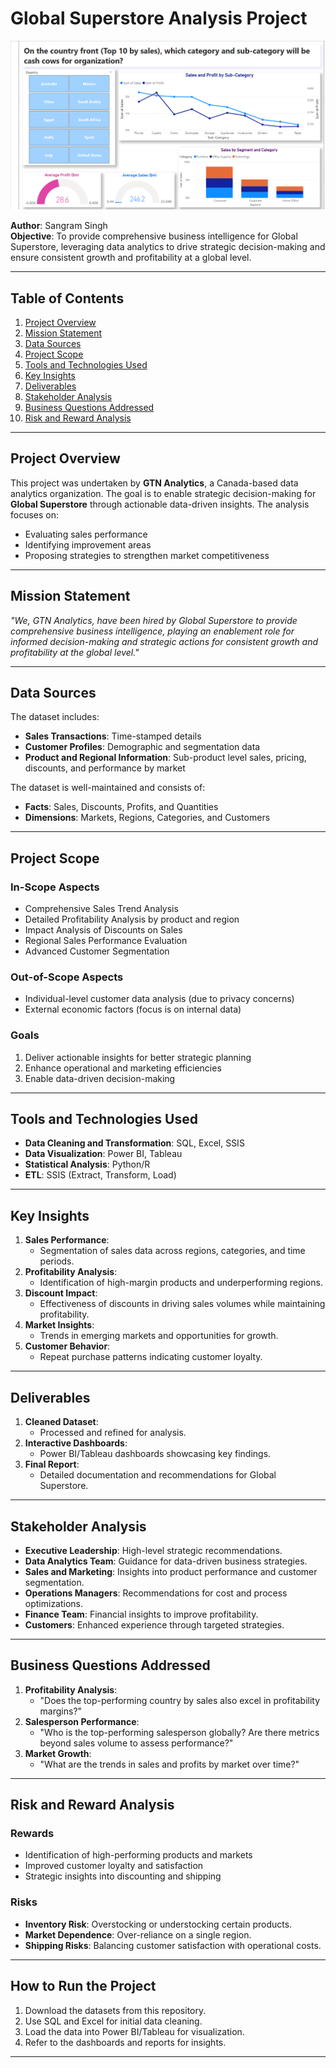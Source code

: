 # Global Superstore Analysis Project

![Global Superstore Dashboard](Global%20Superstore%20Analysis.png)


**Author**: Sangram Singh  
**Objective**: To provide comprehensive business intelligence for Global Superstore, leveraging data analytics to drive strategic decision-making and ensure consistent growth and profitability at a global level.



---

## Table of Contents


1. [Project Overview](#project-overview)
2. [Mission Statement](#mission-statement)
3. [Data Sources](#data-sources)
4. [Project Scope](#project-scope)
5. [Tools and Technologies Used](#tools-and-technologies-used)
6. [Key Insights](#key-insights)
7. [Deliverables](#deliverables)
8. [Stakeholder Analysis](#stakeholder-analysis)
9. [Business Questions Addressed](#business-questions-addressed)
10. [Risk and Reward Analysis](#risk-and-reward-analysis)

---

## Project Overview

This project was undertaken by **GTN Analytics**, a Canada-based data analytics organization. The goal is to enable strategic decision-making for **Global Superstore** through actionable data-driven insights. The analysis focuses on:
- Evaluating sales performance
- Identifying improvement areas
- Proposing strategies to strengthen market competitiveness

---

## Mission Statement

*"We, GTN Analytics, have been hired by Global Superstore to provide comprehensive business intelligence, playing an enablement role for informed decision-making and strategic actions for consistent growth and profitability at the global level."*

---

## Data Sources

The dataset includes:
- **Sales Transactions**: Time-stamped details
- **Customer Profiles**: Demographic and segmentation data
- **Product and Regional Information**: Sub-product level sales, pricing, discounts, and performance by market

The dataset is well-maintained and consists of:
- **Facts**: Sales, Discounts, Profits, and Quantities
- **Dimensions**: Markets, Regions, Categories, and Customers

---

## Project Scope

### **In-Scope Aspects**
- Comprehensive Sales Trend Analysis
- Detailed Profitability Analysis by product and region
- Impact Analysis of Discounts on Sales
- Regional Sales Performance Evaluation
- Advanced Customer Segmentation

### **Out-of-Scope Aspects**
- Individual-level customer data analysis (due to privacy concerns)
- External economic factors (focus is on internal data)

### **Goals**
1. Deliver actionable insights for better strategic planning
2. Enhance operational and marketing efficiencies
3. Enable data-driven decision-making

---

## Tools and Technologies Used

- **Data Cleaning and Transformation**: SQL, Excel, SSIS
- **Data Visualization**: Power BI, Tableau
- **Statistical Analysis**: Python/R
- **ETL**: SSIS (Extract, Transform, Load)

---

## Key Insights

1. **Sales Performance**:
   - Segmentation of sales data across regions, categories, and time periods.
2. **Profitability Analysis**:
   - Identification of high-margin products and underperforming regions.
3. **Discount Impact**:
   - Effectiveness of discounts in driving sales volumes while maintaining profitability.
4. **Market Insights**:
   - Trends in emerging markets and opportunities for growth.
5. **Customer Behavior**:
   - Repeat purchase patterns indicating customer loyalty.

---

## Deliverables

1. **Cleaned Dataset**:
   - Processed and refined for analysis.
2. **Interactive Dashboards**:
   - Power BI/Tableau dashboards showcasing key findings.
3. **Final Report**:
   - Detailed documentation and recommendations for Global Superstore.

---

## Stakeholder Analysis

- **Executive Leadership**: High-level strategic recommendations.
- **Data Analytics Team**: Guidance for data-driven business strategies.
- **Sales and Marketing**: Insights into product performance and customer segmentation.
- **Operations Managers**: Recommendations for cost and process optimizations.
- **Finance Team**: Financial insights to improve profitability.
- **Customers**: Enhanced experience through targeted strategies.

---

## Business Questions Addressed

1. **Profitability Analysis**:
   - "Does the top-performing country by sales also excel in profitability margins?"
2. **Salesperson Performance**:
   - "Who is the top-performing salesperson globally? Are there metrics beyond sales volume to assess performance?"
3. **Market Growth**:
   - "What are the trends in sales and profits by market over time?"

---

## Risk and Reward Analysis

### **Rewards**
- Identification of high-performing products and markets
- Improved customer loyalty and satisfaction
- Strategic insights into discounting and shipping

### **Risks**
- **Inventory Risk**: Overstocking or understocking certain products.
- **Market Dependence**: Over-reliance on a single region.
- **Shipping Risks**: Balancing customer satisfaction with operational costs.

---

## How to Run the Project

1. Download the datasets from this repository.
2. Use SQL and Excel for initial data cleaning.
3. Load the data into Power BI/Tableau for visualization.
4. Refer to the dashboards and reports for insights.

---
